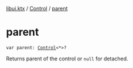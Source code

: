 [libui.ktx](../README.md) / [Control](README.md) / [parent](parent.md)

# parent

`var parent: `[`Control`](README.md)`<*>?`

Returns parent of the control or `null` for detached.


